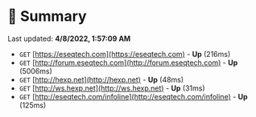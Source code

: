 # 📖 Summary
Last updated: **4/8/2022, 1:57:09 AM**

- `GET` [https://eseqtech.com](https://eseqtech.com) - **Up** (216ms)
- `GET` [http://forum.eseqtech.com](http://forum.eseqtech.com) - **Up** (5006ms)
- `GET` [http://hexp.net](http://hexp.net) - **Up** (48ms)
- `GET` [http://ws.hexp.net](http://ws.hexp.net) - **Up** (31ms)
- `GET` [http://eseqtech.com/infoline](http://eseqtech.com/infoline) - **Up** (125ms)
